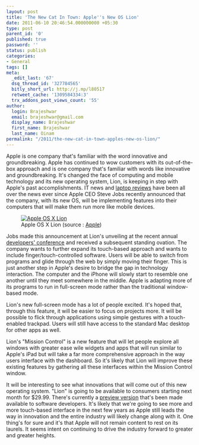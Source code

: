 ```yaml
---
layout: post
title: 'The New Cat In Town: Apple''s New OS Lion'
date: 2011-06-10 20:46:54.000000000 +05:30
type: post
parent_id: '0'
published: true
password: ''
status: publish
categories:
- General
tags: []
meta:
  _edit_last: '67'
  dsq_thread_id: '327784565'
  bitly_short_url: http://j.mp/l80517
  retweet_cache: '1309584334:3'
  trx_addons_post_views_count: '55'
author:
  login: Brajeshwar
  email: brajeshwar@gmail.com
  display_name: Brajeshwar
  first_name: Brajeshwar
  last_name: Oinam
permalink: "/2011/the-new-cat-in-town-apples-new-os-lion/"
---
```

<p>Apple is one company that's familiar with the word innovative and groundbreaking. Apple has continued to wow customers with its out-of-the-box approach and is one company that's familiar with words like innovative and groundbreaking. It's changed the face of computing and mobile technology and its new operating system, Lion, is keeping in step with Apple's past accomplishments. IT news and <a href="http://laptopreviews.com/">laptop reviews</a> have been all over the news ever since Apple CEO Steve Jobs recently announced that the company, with its new OS, will be implementing features into their computers that will make them run more like mobile devices.</p>

<figure><a href="http://www.apple.com/macosx/"><img src="/static/2011/06/osx-lion.jpg" alt="Apple OS X Lion" /></a><br />
<figcaption>Apple OS X Lion (source : <a href="http://www.apple.com/macosx/lion/">Apple</a>)</figcaption>
</figure>
<p>Jobs made this announcement at Lion's unveiling at the recent annual <a href="http://developer.apple.com/wwdc/">developers' conference</a> and received a subsequent standing ovation. The company wants to further expand its touch-based approach and wants to include finger/touch-controlled software. Users will be able to switch from programs and glide through the web by simply moving their finger. This is just another step in Apple's desire to bridge the gap in technology interaction. The computer and the iPhone will slowly start to resemble one another until they meet somewhere in the middle. Apple is adapting more of its programs to run in full-screen mode rather than the traditional window-based mode.</p>
<p>Lion's new full-screen mode has a lot of people excited. It's hoped that, through this feature, it will be easier to focus on projects more. It will be possible to flick through applications using simple gestures with a touch-enabled trackpad. Users will still have access to the standard Mac desktop for other apps as well.</p>
<p>Lion's "Mission Control" is a new feature that will let people explore all windows with greater ease wile widgets and apps that will run similar to Apple's iPad but will take a far more comprehensive approach in the way users interface with the dashboard. So it's likely that Lion will improve these existing features by gathering all these interfaces within the Mission Control window.</p>
<p>It will be interesting to see what innovations that will come out of this new operating system. "Lion" is going to be available to consumers starting next month for $29.99. There's currently a <a href="http://www.apple.com/macosx/">preview version</a> that's been made available to software developers. It's likely that we're going to see more and more touch-based interface in the next few years as Apple still leads the way in innovation and the entire industry will likely change along with it. One thing's for sure and it's that Apple will not remain content to rest on its laurels. It seems intent on continuing to drive the industry forward to greater and greater heights.</p>
